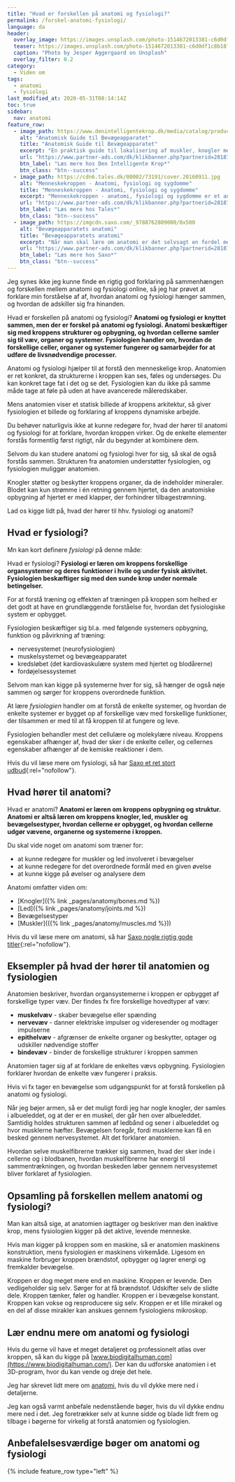 ```yaml
---
title: "Hvad er forskellen på anatomi og fysiologi?"
permalink: /forskel-anatomi-fysiologi/
language: da
header:
  overlay_image: https://images.unsplash.com/photo-1514672013381-c6d0df1c8b18?ixlib=rb-1.2.1&ixid=eyJhcHBfaWQiOjEyMDd9&auto=format&fit=crop&w=1900&q=80
  teaser: https://images.unsplash.com/photo-1514672013381-c6d0df1c8b18?ixlib=rb-1.2.1&ixid=eyJhcHBfaWQiOjEyMDd9&auto=format&fit=crop&w=400&q=80
  caption: "Photo by Jesper Aggergaard on Unsplash"
  overlay_filter: 0.2
category:
  - Viden om
tags:
  - anatomi
  - fysiologi
last_modified_at: 2020-05-31T08:14:14Z
toc: true
sidebar:
  nav: anatomi
feature_row:
  - image_path: https://www.denintelligentekrop.dk/media/catalog/product/cache/1/image/1000x/9df78eab33525d08d6e5fb8d27136e95/a/n/anatomisk-guide-til-bevaegeapparatet-9788777499104-andrew-biel-gitte-bjerg-fuusager.jpg
    alt: "Anatomisk Guide til Bevægeapparatet"
    title: "Anatomisk Guide til Bevægeapparatet"
    excerpt: "En praktisk guide til lokalisering af muskler, knogler med mere. Før du kan få succes med at undersøge og behandle bevægeapparatet, er du nødt til først at kende dets opbygning og kunne lokalisere de relevante strukturer."
    url: "https://www.partner-ads.com/dk/klikbanner.php?partnerid=28187&bannerid=38484&htmlurl=https://www.denintelligentekrop.dk/anatomisk-guide-til-bevaegeapparatet-9788777499104"
    btn_label: "Læs mere hos Den Intelligente Krop*"
    btn_class: "btn--success"
  - image_path: https://cdn6.tales.dk/00002/73191/cover.20160911.jpg
    alt: "Menneskekroppen - Anatomi, fysiologi og sygdomme"
    title: "Menneskekroppen - Anatomi, fysiologi og sygdomme"
    excerpt: "Menneskekroppen - anatomi, fysiologi og sygdomme er et anatomisk atlas til mennesket i det 21. århundrede. Gennem de computergenererede 3d-billeder og fantastiske illustrationer kan man opleve menneskekroppen i hidtil uset detaljegrad og skønhed."
    url: "https://www.partner-ads.com/dk/klikbanner.php?partnerid=28187&bannerid=55214&htmlurl=https://tales.dk/menneskekroppen-anatomi-fysiologi-og-sygdomme_steve-parker_9788756784436"
    btn_label: "Læs mere hos Tales*"
    btn_class: "btn--success"
  - image_path: https://imgcdn.saxo.com/_9788762809000/0x500
    alt: "Bevægeapparatets anatomi"
    title: "Bevægeapparatets anatomi"
    excerpt: "Når man skal lære om anatomi er det selvsagt en fordel med gode lærebøger, og her er “Bevægeapparatets anatomi” en absolut klassiker. Bag lærebogen står forfatterne Finn Bojsen Møller, Jan Hejle, Erik Bruun Simonsen, Jørgen Tranum-Jensen. De kombinerer viden om almen anatomi med information om hvordan man forebygger, undersøger, behandler, træner og genoptræner."
    url: "https://www.partner-ads.com/dk/klikbanner.php?partnerid=28187&bannerid=43264&htmlurl=https://www.saxo.com/dk/bevaegeapparatets-anatomi_joergen-tranum-jensen_indbundet_9788762809000"
    btn_label: "Læs mere hos Saxo*"
    btn_class: "btn--success"
---
```


Jeg synes ikke jeg kunne finde en rigtig god forklaring på sammenhængen og forskellen mellem anatomi og fysiologi online, så jeg har prøvet at forklare min forståelse af af, hvordan anatomi og fysiologi hænger sammen, og hvordan de adskiller sig fra hinanden.

Hvad er forskellen på anatomi og fysiologi? **Anatomi og fysiologi er knyttet sammen, men der er forskel på anatomi og fysiologi. Anatomi beskæftiger sig med kroppens strukturer og opbygning, og hvordan cellerne samler sig til væv, organer og systemer. Fysiologien handler om, hvordan de forskellige celler, organer og systemer fungerer og samarbejder for at udføre de livsnødvendige processer.**

Anatomi og fysiologi hjælper til at forstå den menneskelige krop. Anatomien er ret konkret, da strukturerne i kroppen kan ses, føles og undersøges. Du kan konkret tage fat i det og se det. Fysiologien kan du ikke på samme måde tage at føle på uden at have avancerede måleredskaber. 

Mens anatomien viser et statisk billede af kroppens arkitektur, så giver fysiologien et billede og forklaring af kroppens dynamiske arbejde.

Du behøver naturligvis ikke at kunne redegøre for, hvad der hører til anatomi og fysiologi for at forklare, hvordan kroppen virker. Og de enkelte elementer forstås formentlig først rigtigt, når du begynder at kombinere dem.

Selvom du kan studere anatomi og fysiologi hver for sig, så skal de også forstås sammen. Strukturen fra anatomien understøtter fysiologien, og fysiologien muliggør anatomien.

Knogler støtter og beskytter kroppens organer, da de indeholder mineraler. Blodet kan kun strømme i én retning gennem hjertet, da den anatomiske opbygning af hjertet er med klapper, der forhindrer tilbagestrømning.

Lad os kigge lidt på, hvad der hører til hhv. fysiologi og anatomi?

## Hvad er fysiologi?

Mn kan kort definere _fysiologi_ på denne måde:

Hvad er fysiologi? **Fysiologi er læren om kroppens forskellige organsystemer og deres funktioner i hvile og under fysisk aktivitet. Fysiologien beskæftiger sig med den sunde krop under normale betingelser.**

For at forstå træning og effekten af træningen på kroppen som helhed er det godt at have en grundlæggende forståelse for, hvordan det fysiologiske system er opbygget. 

Fysiologien beskæftiger sig bl.a. med følgende systemers opbygning, funktion og påvirkning af træning:

- nervesystemet (neurofysiologien)
- muskelsystemet og bevægeapparatet
- kredsløbet (det kardiovaskulære system med hjertet og blodårerne)
- fordøjelsessystemet

Selvom man kan kigge på systemerne hver for sig, så hænger de også nøje sammen og sørger for kroppens overordnede funktion. 

At lære _fysiologien_ handler om at forstå de enkelte systemer, og hvordan de enkelte systemer er bygget op af forskellige væv med forskellige funktioner, der tilsammen er med til at få kroppen til at fungere og leve.
 
Fysiologien behandler mest det cellulære og molekylære niveau. Kroppens egenskaber afhænger af, hvad der sker i de enkelte celler, og cellernes egenskaber afhænger af de kemiske reaktioner i dem.

Hvis du vil læse mere om fysiologi, så har [Saxo et ret stort udbud](https://www.partner-ads.com/dk/klikbanner.php?partnerid=28187&bannerid=43264&htmlurl=https://www.saxo.com/dk/alle/tags_fysiologi){:rel="nofollow"}.

## Hvad hører til anatomi?

Hvad er anatomi? **Anatomi er læren om kroppens opbygning og struktur. Anatomi er altså læren om kroppens knogler, led, muskler og bevægelsestyper, hvordan cellerne er opbygget, og hvordan cellerne udgør vævene, organerne og systemerne i kroppen.**

Du skal vide noget om anatomi som træner for:

- at kunne redegøre for muskler og led involveret i bevægelser
- at kunne redegøre for det overordnede formål med en given øvelse
- at kunne kigge på øvelser og analysere dem

Anatomi omfatter viden om:

- [Knogler]({% link _pages/anatomy/bones.md %})
- [Led]({% link _pages/anatomy/joints.md %})
- Bevægelsestyper
- [Muskler](({% link _pages/anatomy/muscles.md %}))

Hvis du vil læse mere om anatomi, så har [Saxo nogle rigtig gode titler](https://www.partner-ads.com/dk/klikbanner.php?partnerid=28187&bannerid=43264&htmlurl=https://www.saxo.com/dk/alle/tags_anatomi){:rel="nofollow"}.

## Eksempler på hvad der hører til anatomien og fysiologien

Anatomien beskriver, hvordan organsystemerne i kroppen er opbygget af forskellige typer væv. Der findes fx fire forskellige hovedtyper af væv: 

- **muskelvæv** - skaber bevægelse eller spænding
- **nervevæv** - danner elektriske impulser og videresender og modtager impulserne
- **epithelvæv** - afgrænser de enkelte organer og beskytter, optager og udskiller nødvendige stoffer
- **bindevæv** - binder de forskellige strukturer i kroppen sammen

Anatomien tager sig af at forklare de enkeltes vævs opbygning. Fysiologien forklarer hvordan de enkelte væv fungerer i praksis. 

Hvis vi fx tager en bevægelse som udgangspunkt for at forstå forskellen på anatomi og fysiologi. 

Når jeg bøjer armen, så er det muligt fordi jeg har nogle knogler, der samles i albueleddet, og at der er en muskel, der går hen over albueleddet. Samtidig holdes strukturen sammen af ledbånd og sener i albueleddet og hvor musklerne hæfter. Bevægelsen foregår, fordi musklerne kan få en besked gennem nervesystemet. Alt det forklarer anatomien.

Hvordan selve muskelfibrerne trækker sig sammen, hvad der sker inde i cellerne og i blodbanen, hvordan muskelfibrerne har energi til sammentrækningen, og hvordan beskeden løber gennem nervesystemet bliver forklaret af fysiologien.

## Opsamling på forskellen mellem anatomi og fysiologi?

Man kan altså sige, at anatomien iagttager og beskriver man den inaktive krop, mens fysiologien kigger på det aktive, levende menneske.

Hvis man kigger på kroppen som en maskine, så er anatomien maskinens konstruktion, mens fysiologien er maskinens virkemåde. Ligesom en maskine forbruger kroppen brændstof, opbygger og lagrer energi og fremkalder bevægelse. 

Kroppen er dog meget mere end en maskine. Kroppen er levende. Den vedligeholder sig selv. Sørger for at få brændstof. Udskifter selv de slidte dele. Kroppen tænker, føler og handler. Kroppen er i bevægelse konstant. Kroppen kan vokse og resproducere sig selv. Kroppen er et lille mirakel og en del af disse mirakler kan anskues gennem fysiologiens mikroskop. 

## Lær endnu mere om anatomi og fysiologi

Hvis du gerne vil have et meget detaljeret og professionelt atlas over kroppen, så kan du kigge på [www.biodigitalhuman.com](https://www.biodigitalhuman.com/). Der kan du udforske anatomien i et 3D-program, hvor du kan vende og dreje det hele.

Jeg har skrevet lidt mere om [anatomi](/anatomi/), hvis du vil dykke mere ned i detaljerne.

Jeg kan også varmt anbefale nedenstående bøger, hvis du vil dykke endnu mere ned i det. Jeg foretrækker selv at kunne sidde og blade lidt frem og tilbage i bøgerne for virkelig at forstå anatomien og fysiologien.

## Anbefalelsesværdige bøger om anatomi og fysiologi

{% include feature_row type="left" %}
